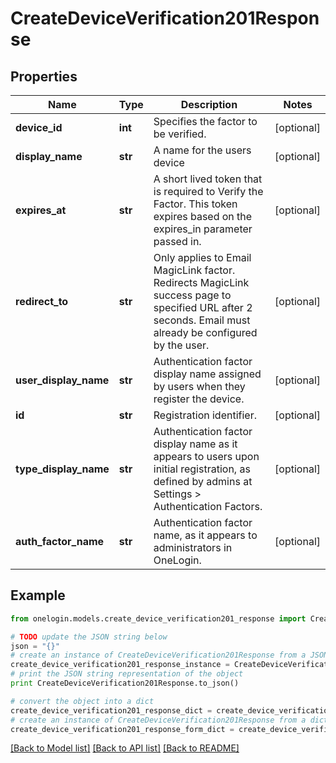 # CreateDeviceVerification201Response


## Properties
Name | Type | Description | Notes
------------ | ------------- | ------------- | -------------
**device_id** | **int** | Specifies the factor to be verified. | [optional] 
**display_name** | **str** | A name for the users device | [optional] 
**expires_at** | **str** | A short lived token that is required to Verify the Factor. This token expires based on the expires_in parameter passed in. | [optional] 
**redirect_to** | **str** | Only applies to Email MagicLink factor. Redirects MagicLink success page to specified URL after 2 seconds. Email must already be configured by the user. | [optional] 
**user_display_name** | **str** | Authentication factor display name assigned by users when they register the device. | [optional] 
**id** | **str** | Registration identifier. | [optional] 
**type_display_name** | **str** | Authentication factor display name as it appears to users upon initial registration, as defined by admins at Settings &gt; Authentication Factors. | [optional] 
**auth_factor_name** | **str** | Authentication factor name, as it appears to administrators in OneLogin. | [optional] 

## Example

```python
from onelogin.models.create_device_verification201_response import CreateDeviceVerification201Response

# TODO update the JSON string below
json = "{}"
# create an instance of CreateDeviceVerification201Response from a JSON string
create_device_verification201_response_instance = CreateDeviceVerification201Response.from_json(json)
# print the JSON string representation of the object
print CreateDeviceVerification201Response.to_json()

# convert the object into a dict
create_device_verification201_response_dict = create_device_verification201_response_instance.to_dict()
# create an instance of CreateDeviceVerification201Response from a dict
create_device_verification201_response_form_dict = create_device_verification201_response.from_dict(create_device_verification201_response_dict)
```
[[Back to Model list]](../README.md#documentation-for-models) [[Back to API list]](../README.md#documentation-for-api-endpoints) [[Back to README]](../README.md)


